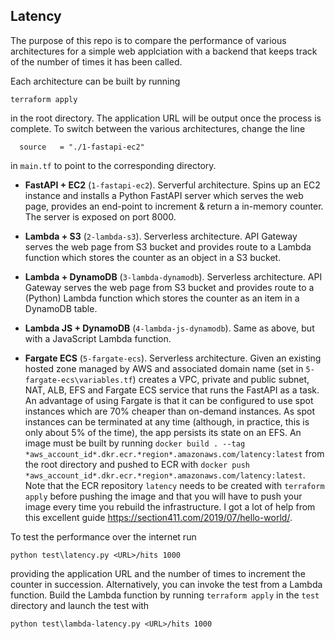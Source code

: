 ## Latency

The purpose of this repo is to compare the performance of various architectures for a simple web applciation with a backend that keeps track of the number of times it has been called.

Each architecture can be built by running
```
terraform apply
```
in the root directory. The application URL will be output once the process is complete. To switch between the various architectures, change the line
```
  source   = "./1-fastapi-ec2"
```
in `main.tf` to point to the corresponding directory.

* **FastAPI + EC2** (`1-fastapi-ec2`). Serverful architecture. Spins up an EC2 instance and installs a Python FastAPI server which serves the web page, provides an end-point to increment & return a in-memory counter. The server is exposed on port 8000.

* **Lambda + S3** (`2-lambda-s3`). Serverless architecture. API Gateway serves the web page from S3 bucket and provides route to a Lambda function which stores the counter as an object in a S3 bucket.

* **Lambda + DynamoDB** (`3-lambda-dynamodb`). Serverless architecture. API Gateway serves the web page from S3 bucket and provides route to a (Python) Lambda function which stores the counter as an item in a DynamoDB table.

* **Lambda JS + DynamoDB** (`4-lambda-js-dynamodb`). Same as above, but with a JavaScript Lambda function.

* **Fargate ECS** (`5-fargate-ecs`). Serverless architecture. Given an existing hosted zone managed by AWS and associated domain name (set in `5-fargate-ecs\variables.tf`) creates a VPC, private and public subnet, NAT, ALB, EFS and Fargate ECS service that runs the FastAPI as a task. An advantage of using Fargate is that it can be configured to use spot instances which are 70% cheaper than on-demand instances. As spot instances can be terminated at any time (although, in practice, this is only about 5% of the time), the app persists its state on an EFS. An image must be built by running `docker build . --tag *aws_account_id*.dkr.ecr.*region*.amazonaws.com/latency:latest` from the root directory and pushed to ECR with `docker push *aws_account_id*.dkr.ecr.*region*.amazonaws.com/latency:latest`. Note that the ECR repository `latency` needs to be created with `terraform apply` before pushing the image and that you will have to push your image every time you rebuild the infrastructure. I got a lot of help from this excellent guide https://section411.com/2019/07/hello-world/.

To test the performance over the internet run
```
python test\latency.py <URL>/hits 1000
```
providing the application URL and the number of times to increment the counter in succession. Alternatively, you can invoke the test from a Lambda function. Build the Lambda function by running `terraform apply` in the `test` directory and launch the test with
```
python test\lambda-latency.py <URL>/hits 1000
```
